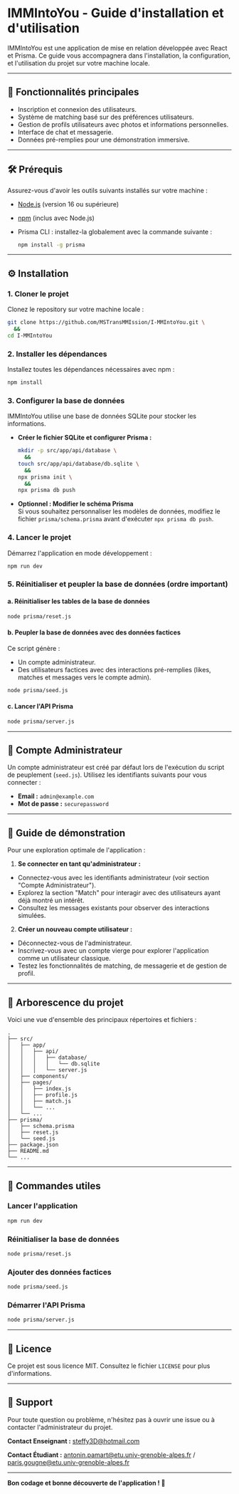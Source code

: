 # IMMIntoYou - Guide d'installation et d'utilisation

IMMIntoYou est une application de mise en relation développée avec React et Prisma. Ce guide vous accompagnera dans l'installation, la configuration, et l'utilisation du projet sur votre machine locale.

---

## 🚀 Fonctionnalités principales

- Inscription et connexion des utilisateurs.
- Système de matching basé sur des préférences utilisateurs.
- Gestion de profils utilisateurs avec photos et informations personnelles.
- Interface de chat et messagerie.
- Données pré-remplies pour une démonstration immersive.

---

## 🛠️ Prérequis

Assurez-vous d'avoir les outils suivants installés sur votre machine :

- [Node.js](https://nodejs.org/) (version 16 ou supérieure)
- [npm](https://www.npmjs.com/) (inclus avec Node.js)
- Prisma CLI : installez-la globalement avec la commande suivante :

  ```bash
  npm install -g prisma
  ```

---

## ⚙️ Installation

### 1. Cloner le projet

Clonez le repository sur votre machine locale :

```bash
git clone https://github.com/MSTransMMIssion/I-MMIntoYou.git \
  &&
cd I-MMIntoYou
```

### 2. Installer les dépendances

Installez toutes les dépendances nécessaires avec npm :

```bash
npm install
```

### 3. Configurer la base de données

IMMIntoYou utilise une base de données SQLite pour stocker les informations.

- **Créer le fichier SQLite et configurer Prisma :**

  ```bash
  mkdir -p src/app/api/database \
    &&
  touch src/app/api/database/db.sqlite \
    &&
  npx prisma init \
    &&
  npx prisma db push
  ```

- **Optionnel : Modifier le schéma Prisma**  
  Si vous souhaitez personnaliser les modèles de données, modifiez le fichier `prisma/schema.prisma` avant d'exécuter `npx prisma db push`.

### 4. Lancer le projet

Démarrez l'application en mode développement :

```bash
npm run dev
```

### 5. Réinitialiser et peupler la base de données (ordre important)

#### a. Réinitialiser les tables de la base de données

```bash
node prisma/reset.js
```

#### b. Peupler la base de données avec des données factices

Ce script génère :
- Un compte administrateur.
- Des utilisateurs factices avec des interactions pré-remplies (likes, matches et messages vers le compte admin).

```bash
node prisma/seed.js
```

#### c. Lancer l'API Prisma

```bash
node prisma/server.js
```

---

## 🔑 Compte Administrateur

Un compte administrateur est créé par défaut lors de l'exécution du script de peuplement (`seed.js`). Utilisez les identifiants suivants pour vous connecter :

- **Email :** `admin@example.com`
- **Mot de passe :** `securepassword`

---

## 🎯 Guide de démonstration

Pour une exploration optimale de l'application :

1. **Se connecter en tant qu'administrateur :**
  - Connectez-vous avec les identifiants administrateur (voir section "Compte Administrateur").
  - Explorez la section "Match" pour interagir avec des utilisateurs ayant déjà montré un intérêt.
  - Consultez les messages existants pour observer des interactions simulées.

2. **Créer un nouveau compte utilisateur :**
  - Déconnectez-vous de l'administrateur.
  - Inscrivez-vous avec un compte vierge pour explorer l'application comme un utilisateur classique.
  - Testez les fonctionnalités de matching, de messagerie et de gestion de profil.

---

## 📂 Arborescence du projet

Voici une vue d'ensemble des principaux répertoires et fichiers :

```
.
├── src/
│   ├── app/
│   │   ├── api/
│   │   │   ├── database/
│   │   │   │   └── db.sqlite
│   │   │   └── server.js
│   ├── components/
│   ├── pages/
│   │   ├── index.js
│   │   ├── profile.js
│   │   ├── match.js
│   │   └── ...
│   └── ...
├── prisma/
│   ├── schema.prisma
│   ├── reset.js
│   └── seed.js
├── package.json
├── README.md
└── ...
```

---

## 📜 Commandes utiles

### Lancer l'application

```bash
npm run dev
```

### Réinitialiser la base de données

```bash
node prisma/reset.js
```

### Ajouter des données factices

```bash
node prisma/seed.js
```

### Démarrer l'API Prisma

```bash
node prisma/server.js
```

---

## 📄 Licence

Ce projet est sous licence MIT. Consultez le fichier `LICENSE` pour plus d'informations.

---

## 💬 Support

Pour toute question ou problème, n'hésitez pas à ouvrir une issue ou à contacter l'administrateur du projet.

**Contact Enseignant :** steffy3D@hotmail.com

**Contact Étudiant :** antonin.pamart@etu.univ-grenoble-alpes.fr / paris.gougne@etu.univ-grenoble-alpes.fr

---

**Bon codage et bonne découverte de l'application ! 🚀**

